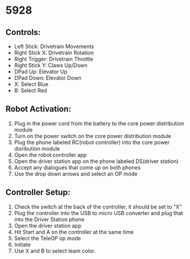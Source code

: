# 5928

## Controls:
* Left Stick: Drivetrain Movements
* Right Stick X: Drivetrain Rotation
* Right Trigger: Drivetrain Throttle
* Right Stick Y: Claws Up/Down
* DPad Up: Elevator Up
* DPad Down: Elevator Down
* X: Select Blue
* B: Select Red

## Robot Activation:
1. Plug in the power cord from the battery to the core power distribution module
2. Turn on the power switch on the core power distribution module
3. Plug the phone labeled RC(robot controller) into the core power disribution module
4. Open the robot controller app
5. Open the driver station app on the phone labeled DS(driver station)
6. Accept any dialogues that come up on both phones
7. Use the drop down arrows and select an OP mode

## Controller Setup:
1. Check the switch at the back of the controller, it should be set to "X"
2. Plug the controller into the USB to micro USB converter and plug that into the Driver Station phone
3. Open the driver station app
4. Hit Start and A on the controller at the same time
5. Select the TeleOP op mode
6. Initiate
7. Use X and B to select team color.
